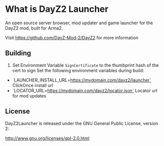 What is DayZ2 Launcher
======================

An open source server browser, mod updater and game launcher for the DayZ2 mod, built for Arma2.

Visit https://github.com/DayZ-Mod-2/DayZ2 for more information

Building
-------
1. Set Environment Variable `SignCertificate` to the thumbprint hash of the cert to sign
Set the following environment variables during build:
- ˋLAUNCHER_INSTALL_URL=https://mydomain.com/dayz2/launcherˋ ClickOnce install url
- ˋLOCATOR_URL=https://mydomain.com/dayz2/locator.jsonˋ Locator url for mod updates

License
-------

DayZ2Launcher is released under the GNU General Public License, version 2:

http://www.gnu.org/licenses/gpl-2.0.html